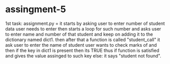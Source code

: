 # assingment-5

1st task: assignment.py = it starts by asking user to enter number of student data user needs to enter then starts a loop for such number and asks user to enter name and number of that student and keep on adding it to the dictionary named dict1. then after that a function is called "student_call" it ask user to enter the name of student user wants to check marks of and then if the key in dict1 is present then its TRUE thus if function is satisfied and gives the value assinged to such key else: it says "student not found".
